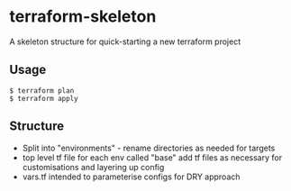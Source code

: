 # terraform-skeleton
A skeleton structure for quick-starting a new terraform project


## Usage
```
$ terraform plan
$ terraform apply
```

## Structure
* Split into "environments" - rename directories as needed for targets
* top level tf file for each env called "base" add tf files as necessary for customisations and layering up config
* vars.tf intended to parameterise configs for DRY approach


